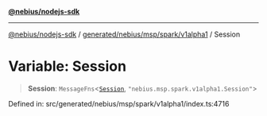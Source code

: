 [**@nebius/nodejs-sdk**](../../../../../../README.md)

***

[@nebius/nodejs-sdk](../../../../../../README.md) / [generated/nebius/msp/spark/v1alpha1](../README.md) / Session

# Variable: Session

> **Session**: `MessageFns`\<[`Session`](../interfaces/Session.md), `"nebius.msp.spark.v1alpha1.Session"`\>

Defined in: src/generated/nebius/msp/spark/v1alpha1/index.ts:4716
